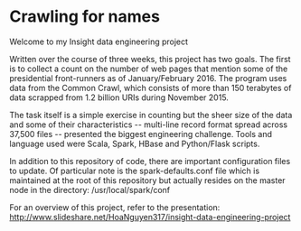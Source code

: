 # Crawling for names
Welcome to my Insight data engineering project

Written over the course of three weeks, this project has two goals. The first is to collect a count on the number of web pages that mention some of the presidential front-runners as of January/February 2016. The program uses data from the Common Crawl, which consists of more than 150 terabytes of data scrapped from 1.2 billion URIs during November 2015.

The task itself is a simple exercise in counting but the sheer size of the data and some of their characteristics -- multi-line record format spread across 37,500 files -- presented the biggest engineering challenge. Tools and language used were Scala, Spark, HBase and Python/Flask scripts.

In addition to this repository of code, there are important configuration files to update. Of particular note is the spark-defaults.conf file which is maintained at the root of this repository but actually resides on the master node in the directory: /usr/local/spark/conf

For an overview of this project, refer to the presentation: http://www.slideshare.net/HoaNguyen317/insight-data-engineering-project
